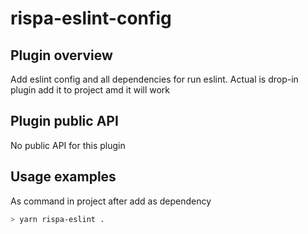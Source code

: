 # rispa-eslint-config

## Plugin overview

  Add eslint config and all dependencies for run eslint. Actual is drop-in plugin add it to project amd it will work 

## Plugin public API

  No public API for this plugin

## Usage examples 

  As command in project after add as dependency 
  
```bash
> yarn rispa-eslint .
```
